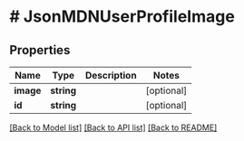 # # JsonMDNUserProfileImage

## Properties

Name | Type | Description | Notes
------------ | ------------- | ------------- | -------------
**image** | **string** |  | [optional]
**id** | **string** |  | [optional]

[[Back to Model list]](../../README.md#models) [[Back to API list]](../../README.md#endpoints) [[Back to README]](../../README.md)
